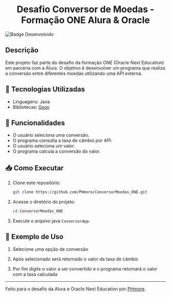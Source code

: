 <h1 align="center"> Desafio Conversor de Moedas - Formação ONE Alura & Oracle </h1>

![Badge Desenvolvido](https://img.shields.io/static/v1?label=STATUS&message=DESENVOLVIDO&color=GREEN&style=for-the-badge)


##  Descrição

Este projeto faz parte do desafio da formação ONE (Oracle Next Education) em parceria com a Alura. O objetivo é desenvolver um programa que realiza a conversão entre diferentes moedas utilizando uma API externa.

## 🚀 Tecnologias Utilizadas
- Linguagens: Java
- Bibliotecas: [Gson](https://github.com/google/gson)

## 📌 Funcionalidades
- O usuário seleciona uma conversão.
- O programa consulta a taxa de câmbio por API.
- O usuário seleciona um valor.
- O programa calcula a conversão do valor.

## 📥 Como Executar

1. Clone este repositório:
   ```bash
   git clone https://github.com/PHmore/ConversorMoedas_ONE.git
   ```
2. Acesse o diretório do projeto:
   ```bash
   cd ConversorMoedas_ONE
   ```
3. Execute o arquivo java `ConversorApp`.

## 🎲 Exemplo de Uso

1. Selecione uma opção de conversão

2. Após selecionado será retornado o valor da taxa de câmbio

3. Por fim digite o valor a ser convertido e o programa retornará o valor com a taxa calculada

---
Feito para o desafio da Alura e Oracle Next Education por [PHmore](https://github.com/PHmore).

